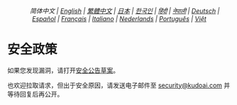 <div align="center">
    <h6>
        <a href="../"><img height=15 style="margin: 0 3px -2px" src="https://raw.githubusercontent.com/kudoai/chatgpt.js/6fa1659feadaf70853996dc7d7f6e1ab5a1e6301/media/images/icons/earth-americas.svg"></a>
        简体中文 |
        <a href="../SECURITY.md">English</a> |
        <a href="../zh-tw/SECURITY.md">繁體中文</a> |
        <a href="../ja/SECURITY.md">日本</a> |
        <a href="../ko/SECURITY.md">한국인</a> |
        <a href="../hi/SECURITY.md">हिंदी</a> |
        <a href="../ne/SECURITY.md">नेपाली</a> |
        <a href="../de/SECURITY.md">Deutsch</a> |
        <a href="../es/SECURITY.md">Español</a> |
        <a href="../fr/SECURITY.md">Français</a> |
        <a href="../it/SECURITY.md">Italiano</a> |
        <a href="../nl/SECURITY.md">Nederlands</a> |
        <a href="../pt/SECURITY.md">Português</a> |
        <a href="../vi/SECURITY.md">Việt</a>
    </h6>
</div>

# 安全政策

如果您发现漏洞，请打开[安全公告草案](https://github.com/KudoAI/chatgpt.js/security/advisories/new)。

也欢迎拉取请求，但出于安全原因，请发送电子邮件至 <security@kudoai.com> 并等待回复后再公开。
